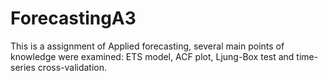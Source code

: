 # ForecastingA3
This is a assignment of Applied forecasting, several main points of knowledge were examined: ETS model, ACF plot, Ljung-Box test and time-series cross-validation.
